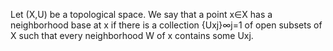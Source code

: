 Let (X,U) be a topological space. We say that a point x&#8712;X has a neighborhood base at x if there is a collection {Uxj}∞j=1 of open subsets of X such that every neighborhood W of x contains some Uxj.